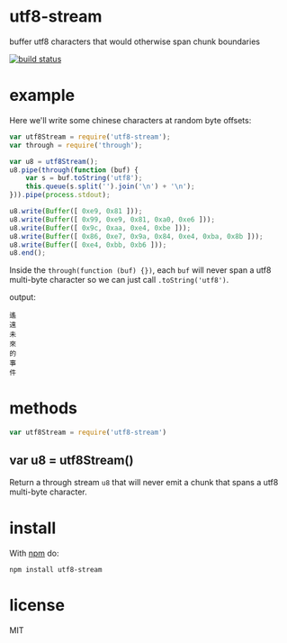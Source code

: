 # utf8-stream

buffer utf8 characters that would otherwise span chunk boundaries

[![build status](https://secure.travis-ci.org/substack/utf8-stream.png)](http://travis-ci.org/substack/utf8-stream)

# example

Here we'll write some chinese characters at random byte offsets:

``` js
var utf8Stream = require('utf8-stream');
var through = require('through');

var u8 = utf8Stream();
u8.pipe(through(function (buf) {
    var s = buf.toString('utf8');
    this.queue(s.split('').join('\n') + '\n');
})).pipe(process.stdout);

u8.write(Buffer([ 0xe9, 0x81 ]));
u8.write(Buffer([ 0x99, 0xe9, 0x81, 0xa0, 0xe6 ]));
u8.write(Buffer([ 0x9c, 0xaa, 0xe4, 0xbe ]));
u8.write(Buffer([ 0x86, 0xe7, 0x9a, 0x84, 0xe4, 0xba, 0x8b ]));
u8.write(Buffer([ 0xe4, 0xbb, 0xb6 ]));
u8.end();
```

Inside the `through(function (buf) {})`, each `buf` will never span a utf8
multi-byte character so we can just call `.toString('utf8')`.

output:

```
遙
遠
未
來
的
事
件
```

# methods

``` js
var utf8Stream = require('utf8-stream')
```

## var u8 = utf8Stream()

Return a through stream `u8` that will never emit a chunk that spans a utf8
multi-byte character.

# install

With [npm](https://npmjs.org) do:

```
npm install utf8-stream
```

# license

MIT

